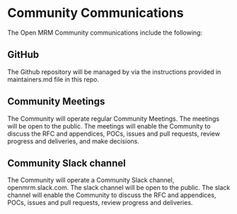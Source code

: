 # Community Communications

The Open MRM Community communications include the following:

## GitHub
The Github repository will be managed by via the instructions provided in maintainers.md file in this repo.

## Community Meetings 
The Community will operate regular Community Meetings.    The meetings will be open to the public.   The meetings will enable the Community to discuss the RFC and appendices, POCs, issues and pull requests, review progress and deliveries, and make decisions.

## Community Slack channel
The Community will operate a Community Slack channel, openmrm.slack.com.    The slack channel will be open to the public.   The slack channel will enable the Community to discuss the RFC and appendices, POCs, issues and pull requests, review progress and deliveries.



